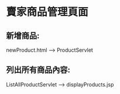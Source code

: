 # 賣家商品管理頁面

## 新增商品:
newProduct.html --> ProductServlet

## 列出所有商品內容:
ListAllProductServlet --> displayProducts.jsp